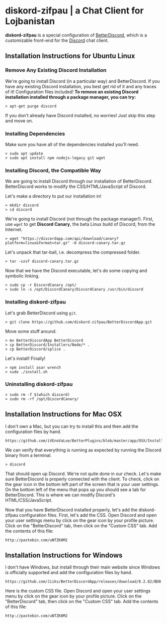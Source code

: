 # diskord-zifpau | a Chat Client for Lojbanistan

**diskord-zifpau** is a special configuration of
[BetterDiscord](https://betterdiscord.net/home/), which is a
customizable front-end for the [Discord](https://discordapp.com/) chat client.

## Installation Instructions for Ubuntu Linux

### Remove Any Existing Discord Installation

We're going to install Discord (in a particular way) and
BetterDiscord. If you have any existing Discord installation, you best
get rid of it and any traces of it! Configuration files included! **To
remove an existing Discord installation installed through a package
manager, you can try:**

```
> apt-get purge discord
```

If you don't already have Discord installed, no worries! Just skip
this step and move on.

### Installing Dependencies

Make sure you have all of the dependencies installed you'll need.

```
> sudo apt update
> sudo apt install npm nodejs-legacy git wget
```

### Installing Discord, the Compatible Way

We are going to install Discord through our installation of
BetterDiscord. BetterDiscord works to modify the CSS/HTML/JavaScript
of Discord.

Let's make a directory to put our installation in!

```
> mkdir discord
> cd discord
```

We're going to install Discord (not through the package manager!). First,
use `wget` to get __Discord Canary__, the beta Linux build of Discord,
from the Internet.

```
> wget "https://discordapp.com/api/download/canary?platform=linux&format=tar.gz" -O discord-canary.tar.gz
```

Let's unpack that tar-ball, i.e. decompress the compressed folder.

```
> tar -xzvf discord-canary.tar.gz
```

Now that we have the Discord executable, let's do some copying and
symbolic linking.

```
> sudo cp -r DiscordCanary /opt/
> sudo ln -s /opt/DiscordCanary/DiscordCanary /usr/bin/discord
```

### Installing diskord-zifpau

Let's grab BetterDiscord using `git`.

```
> git clone https://github.com/diskord-zifpau/BetterDiscordApp.git
```

Move some stuff around.

```
> mv BetterDiscordApp BetterDiscord
> cp BetterDiscord/Installers/Node/* .
> cp BetterDiscord/splice .
```

Let's install! Finally!

```
> npm install asar wrench
> sudo ./install.sh
```

### Uninstalling diskord-zifpau

```
> sudo rm -f $(which discord)
> sudo rm -rf /opt/DiscordCanary/
```

## Installation Instructions for Mac OSX

I don't own a Mac, but you can try to install this and then add the
configuration files by hand.

```
https://github.com/iVEnoVaLue/BetterPlugins/blob/master/app/OSX/Installer/BetterDiscord.pkg
```

We can verify that everything is running as expected by running the
Discord binary from a terminal.

```
> discord
```

That should open up Discord. We're not quite done in our check. Let's
make sure BetterDiscord is properly connected with the client. To
check, click on the gear icon in the bottom left part of the screen
that is your user settings. On the bottom left of the menu that pops
up you should see a tab for BetterDiscord. This is where we can modify
Discord's HTML/CSS/JavaScript.

Now that you have BetterDiscord installed properly, let's add the diskord-zifpau
configuration files. First, let's add the CSS. Open Discord and open
your user settings menu by click on the gear icon by your profile
picture. Click on the "BetterDiscord" tab, then click on the "Custom
CSS" tab. Add the contents of this file:

```
http://pastebin.com/uNTZK0M2
```



## Installation Instructions for Windows

I don't have Windows, but install through their main website since
Windows is officially supported and add the configuration files by
hand.

```
https://github.com/Jiiks/BetterDiscordApp/releases/download/0.2.82/BD0.2.82Windows.zip
```
Here is the custom CSS file. Open Discord and open
your user settings menu by click on the gear icon by your profile
picture. Click on the "BetterDiscord" tab, then click on the "Custom
CSS" tab. Add the contents of this file:

```
http://pastebin.com/uNTZK0M2
```

